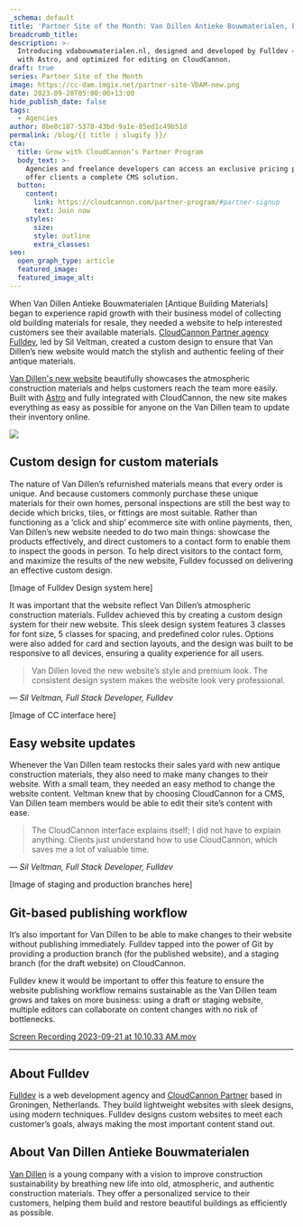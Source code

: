 ```yaml
---
_schema: default
title: 'Partner Site of the Month: Van Dillen Antieke Bouwmaterialen, by Fulldev'
breadcrumb_title:
description: >-
  Introducing vdabouwmaterialen.nl, designed and developed by Fulldev — built
  with Astro, and optimized for editing on CloudCannon.
draft: true
series: Partner Site of the Month
image: https://cc-dam.imgix.net/partner-site-VDAM-new.png
date: 2023-09-28T05:00:00+13:00
hide_publish_date: false
tags:
  - Agencies
author: 8be0c187-5378-43bd-9a1e-85ed1c49b51d
permalink: /blog/{{ title | slugify }}/
cta:
  title: Grow with CloudCannon’s Partner Program
  body_text: >-
    Agencies and freelance developers can access an exclusive pricing plan, and
    offer clients a complete CMS solution.
  button:
    content:
      link: https://cloudcannon.com/partner-program/#partner-signup
      text: Join now
    styles:
      size:
      style: outline
      extra_classes:
seo:
  open_graph_type: article
  featured_image:
  featured_image_alt:
---
```

When Van Dillen Antieke Bouwmaterialen \[Antique Building Materials\] began to experience rapid growth with their business model of collecting old building materials for resale, they needed a website to help interested customers see their available materials. <a target="_blank" rel="noopener" href="https://cloudcannon.com/partner-program/">CloudCannon Partner agency</a> <a target="_blank" rel="noopener" href="https://full.dev/">Fulldev</a>, led by Sil Veltman, created a custom design to ensure that Van Dillen’s new website would match the stylish and authentic feeling of their antique materials.

<a target="_blank" rel="noopener" href="https://vdabouwmaterialen.nl/">Van Dillen's new website</a> beautifully showcases the atmospheric construction materials and helps customers reach the team more easily. Built with <a target="_blank" rel="noopener" href="https://astro.build/">Astro</a> and fully integrated with CloudCannon, the new site makes everything as easy as possible for anyone on the Van Dillen team to update their inventory online.

![](https://cc-dam.imgix.net/VDAM-materials-rounded.png)

## Custom design for custom materials

The nature of Van Dillen’s refurnished materials means that every order is unique. And because customers commonly purchase these unique materials for their own homes, personal inspections are still the best way to decide which bricks, tiles, or fittings are most suitable. Rather than functioning as a ‘click and ship’ ecommerce site with online payments, then, Van Dillen’s new website needed to do two main things: showcase the products effectively, and direct customers to a contact form to enable them to inspect the goods in person. To help direct visitors to the contact form, and maximize the results of the new website, Fulldev focussed on delivering an effective custom design.

\[Image of Fulldev Design system here\]

It was important that the website reflect Van Dillen’s atmospheric construction materials. Fulldev achieved this by creating a custom design system for their new website. This sleek design system features 3 classes for font size, 5 classes for spacing, and predefined color rules. Options were also added for card and section layouts, and the design was built to be responsive to all devices, ensuring a quality experience for all users.

> Van Dillen loved the new website’s style and premium look. The consistent design system makes the website look very professional.

*— Sil Veltman, Full Stack Developer, Fulldev​​​​*

\[Image of CC interface here\]

## Easy website updates

Whenever the Van Dillen team restocks their sales yard with new antique construction materials, they also need to make many changes to their website. With a small team, they needed an easy method to change the website content. Veltman knew that by choosing CloudCannon for a CMS, Van Dillen team members would be able to edit their site’s content with ease.

> The CloudCannon interface explains itself; I did not have to explain anything. Clients just understand how to use CloudCannon, which saves me a lot of valuable time.

*— Sil Veltman, Full Stack Developer, Fulldev​​​​*

\[Image of staging and production branches here\]



## Git-based publishing workflow

It’s also important for Van Dillen to be able to make changes to their website without publishing immediately. Fulldev tapped into the power of Git by providing a production branch (for the published website), and a staging branch (for the draft website) on CloudCannon.

Fulldev knew it would be important to offer this feature to ensure the website publishing workflow remains sustainable as the Van Dillen team grows and takes on more business: using a draft or staging website, multiple editors can collaborate on content changes with no risk of bottlenecks.

<a target="_blank" rel="noopener" href="https://prod-files-secure.s3.us-west-2.amazonaws.com/74c5cf3b-7179-4e0f-bd84-34a50a84d741/854d7268-8c56-4b4d-995e-3ff2614289d3/Screen_Recording_2023-09-21_at_10.10.33_AM.mov">Screen Recording 2023-09-21 at 10.10.33 AM.mov</a>

---

## About Fulldev

<a target="_blank" rel="noopener" href="https://full.dev/">Fulldev</a> is a web development agency and <a target="_blank" rel="noopener" href="https://cloudcannon.com/partner-program/">CloudCannon Partner</a> based in Groningen, Netherlands. They build lightweight websites with sleek designs, using modern techniques. Fulldev designs custom websites to meet each customer’s goals, always making the most important content stand out.

## About Van Dillen Antieke Bouwmaterialen

<a target="_blank" rel="noopener" href="https://vdabouwmaterialen.nl/">Van Dillen</a> is a young company with a vision to improve construction sustainability by breathing new life into old, atmospheric, and authentic construction materials. They offer a personalized service to their customers, helping them build and restore beautiful buildings as efficiently as possible.